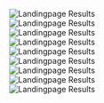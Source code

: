 <img src="../../assets/webapp/after/landingpage/wamAfterLandingFull1.png" alt="Landingpage Results"></img><br>
<img src="../../assets/webapp/after/landingpage/wamAfterLandingFull2.png" alt="Landingpage Results"></img><br>
<img src="../../assets/webapp/after/landingpage/wamAfterLandingFull3.png" alt="Landingpage Results"></img><br>
<img src="../../assets/webapp/after/landingpage/wamAfterLandingFull4.png" alt="Landingpage Results"></img><br>
<img src="../../assets/webapp/after/landingpage/wamAfterLandingFull5.png" alt="Landingpage Results"></img><br>
<img src="../../assets/webapp/after/landingpage/wamAfterLandingFull6.png" alt="Landingpage Results"></img><br>
<img src="../../assets/webapp/after/landingpage/wamAfterLandingFull7.png" alt="Landingpage Results"></img><br>
<img src="../../assets/webapp/after/landingpage/wamAfterLandingFull8.png" alt="Landingpage Results"></img><br>
<img src="../../assets/webapp/after/landingpage/wamAfterLandingFull9.png" alt="Landingpage Results"></img><br>
